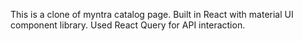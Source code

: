 This is a clone of myntra catalog page. Built in React with material UI component library. Used React Query for API interaction.
